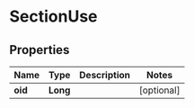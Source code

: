 

# SectionUse


## Properties

| Name | Type | Description | Notes |
|------------ | ------------- | ------------- | -------------|
|**oid** | **Long** |  |  [optional] |



